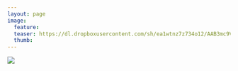 ```yaml
---
layout: page
image:
  feature:
  teaser: https://dl.dropboxusercontent.com/sh/ea1wtnz7z734o12/AAB3mc9VuhRGA-Eziy8oE9JWa/luontokuvat/kes%C3%A4/2/IMG_20150829_143927-245px.jpg
  thumb:
---
```


[![](https://dl.dropboxusercontent.com/sh/ea1wtnz7z734o12/AACcatZK3F8H6z94GytsikTMa/luontokuvat/kes%C3%A4/2/IMG_20150829_143927-800px.jpg)](https://dl.dropboxusercontent.com/sh/ea1wtnz7z734o12/AACknluocb5RYTyO1z6Qa4-6a/luontokuvat/kes%C3%A4/2/IMG_20150829_143927.jpg)
